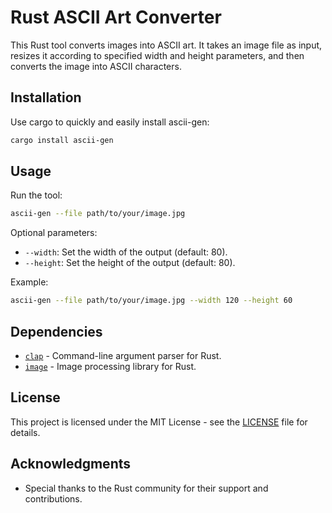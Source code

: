 # Rust ASCII Art Converter

This Rust tool converts images into ASCII art. It takes an image file as input, resizes it according to specified width and height parameters, and then converts the image into ASCII characters.

## Installation

Use cargo to quickly and easily install ascii-gen:

```bash
cargo install ascii-gen
```

## Usage

Run the tool:

```bash
ascii-gen --file path/to/your/image.jpg
```

Optional parameters:

- `--width`: Set the width of the output (default: 80).
- `--height`: Set the height of the output (default: 80).

Example:

```bash
ascii-gen --file path/to/your/image.jpg --width 120 --height 60
```

## Dependencies

- [`clap`](https://docs.rs/clap/) - Command-line argument parser for Rust.
- [`image`](https://docs.rs/image/) - Image processing library for Rust.

## License

This project is licensed under the MIT License - see the [LICENSE](LICENSE) file for details.

## Acknowledgments

- Special thanks to the Rust community for their support and contributions.
